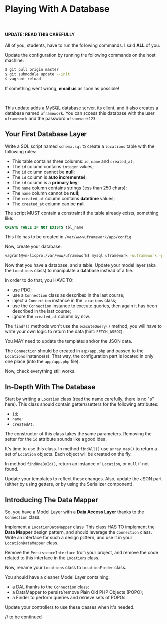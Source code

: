 Playing With A Database
=======================

<br />

#### UPDATE: READ THIS CAREFULLY

All of you, students, have to run the following commands. I said **ALL** of you.

Update the configuration by running the following commands on the host machine:

``` bash
$ git pull origin master
$ git submodule update --init
$ vagrant reload
```

If something went wrong, **email us** as soon as possible!

<br />

This update adds a [MySQL](http://www.mysql.fr/) database server, its client,
and it also creates a database named `uframework`. You can access this database
with the user `uframework` and the password `uframework123`.


## Your First Database Layer

Write a SQL script named `schema.sql` to create a `locations` table with the
following rules:

* This table contains three columns: `id`, `name` and `created_at`;
* The `id` column contains `integer` values;
* The `id` column cannot be **null**;
* The `id` column is **auto incremented**;
* The `id` column is a **primary key**;
* The `name` column contains strings (less than 250 chars);
* The `name` column cannot be **null**;
* The `created_at` column contains **datetime** values;
* The `created_at` column can be **null**.

The script MUST contain a constraint if the table already exists, something
like:

``` sql
CREATE TABLE IF NOT EXISTS tbl_name
```

This file has to be created in `/var/www/uframework/app/config`.

Now, create your database:

``` bash
vagrant@vm-licpro:/var/www/uframework$ mysql uframework -uuframework -puframework123 < app/config/schema.sql
```

Now that you have a database, and a table. Update your model layer (aka the
`Locations` class) to manipulate a database instead of a file.

In order to do that, you HAVE TO:

* use [PDO](http://php.net/manual/book.pdo.php);
* use a `Connection` class as described in the last course;
* inject a `Connection` instance in the `Locations` class;
* use the `Connection` instance to execute queries, then again it has been
  described in the last course;
* ignore the `created_at` column by now.

The `find*()` methods won't use the `executeQuery()` method, you will have to
write your own logic to return the data (hint: `FETCH_ASSOC`).

You MAY need to update the templates and/or the JSON data.

The `Connection` should be created in `app/app.php` and passed to the
`Locations` instance(s). That way, the configuration part is located in only
one place (into the `app/app.php` file).

Now, check everything still works.


## In-Depth With The Database

Start by writing a `Location` class (read the name carefully, there is no "s"
here). This class should contain getters/setters for the following attributes:

* `id`;
* `name`;
* `createdAt`.

The constructor of this class takes the same parameters. Removing the setter for
the `id` attribute sounds like a good idea.

It's time to use this class. In method `findAll()` use `array_map()` to return a
set of `Location` objects. Each object will be created on the fly.

In method `findOneById()`, return an instance of `Location`, or `null` if not
found.

Update your templates to reflect these changes. Also, update the JSON part
(either by using getters, or by using the Serializer component).


## Introducing The Data Mapper

So, you have a Model Layer with a **Data Access Layer** thanks to the
`Connection` class.

Implement a `LocationDataMapper` class. This class HAS TO implement the **Data
Mapper** design pattern, and should leverage the `Connection` class. Write an
interface for such a design pattern, and use it in your `LocationDataMapper`
class.

Remove the `PersistenceInterface` from your project, and remove the code related
to this interface in the `Locations` class.

Now, rename your `Locations` class to `LocationFinder` class.

You should have a cleaner Model Layer containing:

* a DAL thanks to the `Connection` class;
* a DataMapper to persist/remove Plain Old PHP Objects (POPO);
* a Finder to perform queries and retrieve sets of POPOs.

Update your controllers to use these classes when it's needed.


// to be continued
